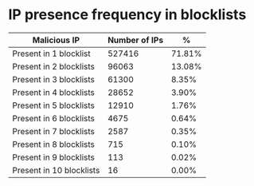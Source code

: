 # IP presence frequency in blocklists
| Malicious IP | Number of IPs | % |
|----|----|----|
| Present in 1 blocklist | 527416 | 71.81% |
| Present in 2 blocklists | 96063 | 13.08% |
| Present in 3 blocklists | 61300 | 8.35% |
| Present in 4 blocklists | 28652 | 3.90% |
| Present in 5 blocklists | 12910 | 1.76% |
| Present in 6 blocklists | 4675 | 0.64% |
| Present in 7 blocklists | 2587 | 0.35% |
| Present in 8 blocklists | 715 | 0.10% |
| Present in 9 blocklists | 113 | 0.02% |
| Present in 10 blocklists | 16 | 0.00% |
